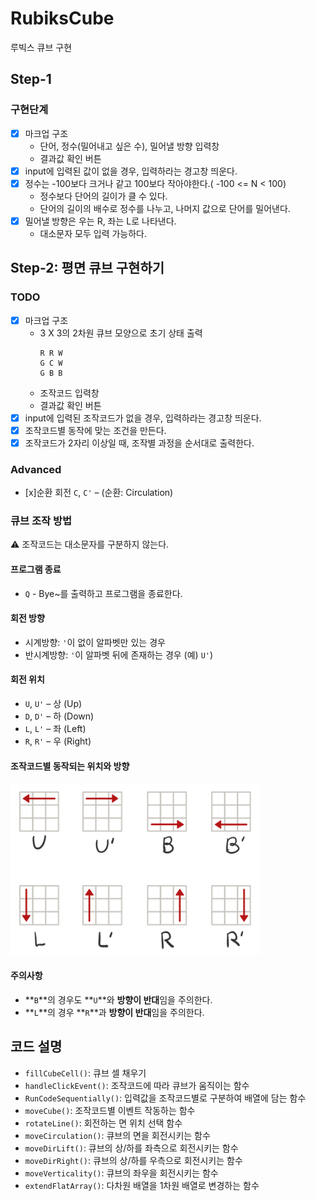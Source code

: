 # RubiksCube
루빅스 큐브 구현

## Step-1
### 구현단계
- [x] 마크업 구조
  - 단어, 정수(밀어내고 싶은 수), 밀어낼 방향 입력창
  - 결과값 확인 버튼
- [x] input에 입력된 값이 없을 경우, 입력하라는 경고창 띄운다.
- [x] 정수는 -100보다 크거나 같고 100보다 작아야한다.( -100 <= N < 100)
  - 정수보다 단어의 길이가 클 수 있다.
  - 단어의 길이의 배수로 정수를 나누고, 나머지 값으로 단어를 밀어낸다.
- [x] 밀어낼 방향은 우는 R, 좌는 L로 나타낸다.
  - 대소문자 모두 입력 가능하다.
## Step-2: 평면 큐브 구현하기
### TODO
- [x] 마크업 구조
  - 3 X 3의 2차원 큐브 모양으로 초기 상태 출력
    ```
    R R W
    G C W
    G B B
    ```
  - 조작코드 입력창
  - 결과값 확인 버튼
- [x] input에 입력된 조작코드가 없을 경우, 입력하라는 경고창 띄운다.
- [x] 조작코드별 동작에 맞는 조건을 만든다.
- [x] 조작코드가 2자리 이상일 때, 조작별 과정을 순서대로 출력한다.

### Advanced
- [x]순환 회전 `C`, `C'` – (순환: Circulation)

### 큐브 조작 방법
⚠ 조작코드는 대소문자를 구분하지 않는다.
#### 프로그램 종료
- `Q` - Bye~를 출력하고 프로그램을 종료한다.
#### 회전 방향
- 시계방향: `'`이 없이 알파벳만 있는 경우
- 반시계방향: `'`이 알파벳 뒤에 존재하는 경우 (예) `U'`)

#### 회전 위치
- `U`, `U'` – 상 (Up)
- `D`, `D'` – 하 (Down)
- `L`, `L'` – 좌 (Left)
- `R`, `R'` – 우 (Right)
#### 조작코드별 동작되는 위치와 방향
<img src="step-2-dir.png" width="400"/>

#### 주의사항
  - **`B`**의 경우도 **`U`**와 **방향이 반대**임을 주의한다.
  - **`L`**의 경우 **`R`**과 **방향이 반대**임을 주의한다.

## 코드 설명
- `fillCubeCell()`: 큐브 셀 채우기
- `handleClickEvent()`: 조작코드에 따라 큐브가 움직이는 함수
- `RunCodeSequentially()`: 입력값을 조작코드별로 구분하여 배열에 담는 함수
- `moveCube()`: 조작코드별 이벤트 작동하는 함수
- `rotateLine()`: 회전하는 면 위치 선택 함수
- `moveCirculation()`: 큐브의 면을 회전시키는 함수
- `moveDirLift()`: 큐브의 상/하를 좌측으로 회전시키는 함수
- `moveDirRight()`: 큐브의 상/하를 우측으로 회전시키는 함수
- `moveVerticality()`: 큐브의 좌우을 회전시키는 함수
- `extendFlatArray()`: 다차원 배열을 1차원 배열로 변경하는 함수

